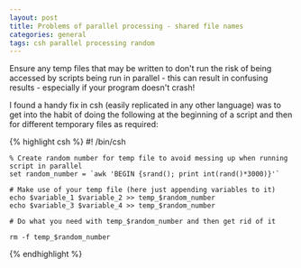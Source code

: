 ```yaml
---
layout: post
title: Problems of parallel processing - shared file names
categories: general
tags: csh parallel processing random
---
```


Ensure any temp files that may be written to don't run the risk of being accessed by scripts 
being run in parallel - this can result in confusing results - especially if your 
program doesn't crash!

I found a handy fix in csh (easily replicated in any other language) was to get into the habit 
of doing the following at the beginning of a script and then for different temporary files as 
required:

{% highlight csh %}
	#! /bin/csh

	% Create random number for temp file to avoid messing up when running script in parallel
	set random_number = `awk 'BEGIN {srand(); print int(rand()*3000)}'`

	# Make use of your temp file (here just appending variables to it)
	echo $variable_1 $variable_2 >> temp_$random_number
	echo $variable_3 $variable_4 >> temp_$random_number

	# Do what you need with temp_$random_number and then get rid of it		

	rm -f temp_$random_number
{% endhighlight %}
